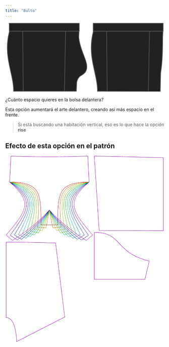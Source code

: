 ```yaml
---
title: "Bulto"
---
```


![Opción de balanza en Bruce](./bulge.svg)

¿Cuánto espacio quieres en la bolsa delantera?

Esta opción aumentará el arte delantero, creando así más espacio en el frente.

> Si está buscando una habitación vertical, eso es lo que hace la opción **rise**

## Efecto de esta opción en el patrón

![Esta imagen muestra el efecto de esta opción superponiendo varias variantes que tienen un valor diferente para esta opción](bruce_bulge_sample.svg "Efecto de esta opción en el patrón")
